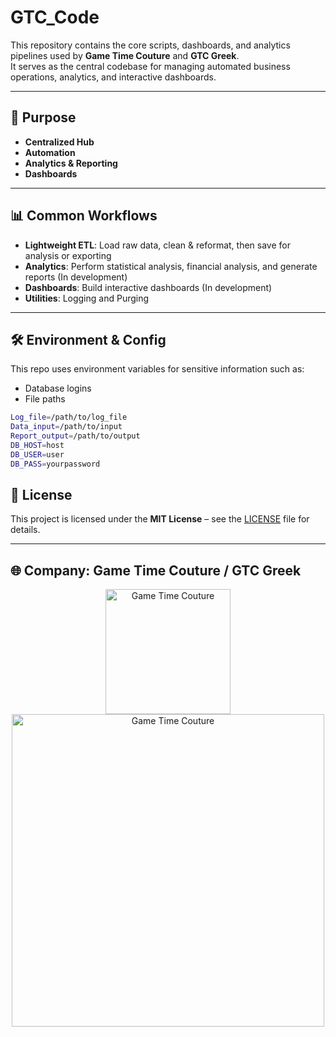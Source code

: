 # GTC_Code

This repository contains the core scripts, dashboards, and analytics pipelines used by **Game Time Couture** and **GTC Greek**.  
It serves as the central codebase for managing automated business operations, analytics, and interactive dashboards.

---

## 📌 Purpose

- **Centralized Hub**
- **Automation** 
- **Analytics & Reporting**
- **Dashboards**

---

## 📊 Common Workflows

- **Lightweight ETL**: Load raw data, clean & reformat, then save for analysis or exporting
- **Analytics**: Perform statistical analysis, financial analysis, and generate reports (In development)
- **Dashboards**: Build interactive dashboards (In development)
- **Utilities**: Logging and Purging

---

## 🛠️ Environment & Config

This repo uses environment variables for sensitive information such as:
- Database logins
- File paths

```bash
Log_file=/path/to/log_file
Data_input=/path/to/input
Report_output=/path/to/output
DB_HOST=host
DB_USER=user
DB_PASS=yourpassword
```


## 📜 License

This project is licensed under the **MIT License** – see the [LICENSE](LICENSE) file for details.

---

## 🌐 **Company:** Game Time Couture / GTC Greek
<p align='center'>
    <img src=https://8d6f392e60e520ff48d4.cdn6.editmysite.com/uploads/b/8d6f392e60e520ff48d435335921b21eff5fef11c4c62075ccbb7fc0b9906752/8.8.2024_66b4e208d312b8.66067049.png?width=2400&optimize=medium alt='Game Time Couture' width='200'>
    <img src=https://cdn.shopify.com/s/files/1/0710/3145/5940/files/GTC_LOGO-02.png?v=1749586626 alt='Game Time Couture' width='500'>
</p>
